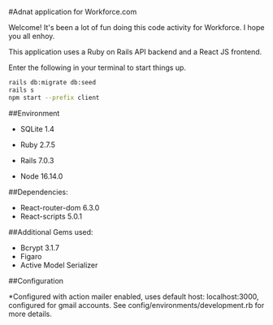 #Adnat application for Workforce.com

Welcome!  It's been a lot of fun doing this code activity for Workforce. I hope you all enhoy.

This application uses a Ruby on Rails API backend and a React JS frontend. 

Enter the following in your terminal to start things up. 

 ```sh 
rails db:migrate db:seed 
rails s
npm start --prefix client
```


##Environment

* SQLite 1.4

* Ruby 2.7.5

* Rails 7.0.3

* Node 16.14.0


##Dependencies: 

* React-router-dom 6.3.0
* React-scripts 5.0.1

##Additional Gems used: 

* Bcrypt 3.1.7 
* Figaro 
* Active Model Serializer 


##Configuration

*Configured with action mailer enabled, uses default host: localhost:3000, configured for gmail accounts.  See config/environments/development.rb for more details.






